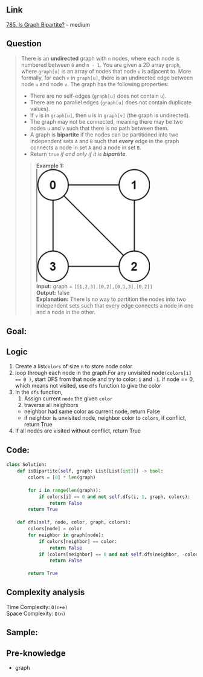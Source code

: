 ## Link
[785. Is Graph Bipartite?](https://leetcode.com/problems/is-graph-bipartite/description/) - medium
## Question

>There is an **undirected** graph with `n` nodes, where each node is numbered between `0` and `n - 1`. You are given a 2D array `graph`, where `graph[u]` is an array of nodes that node `u` is adjacent to. More formally, for each `v` in `graph[u]`, there is an undirected edge between node `u` and node `v`. The graph has the following properties:
> - There are no self-edges (`graph[u]` does not contain `u`).
> - There are no parallel edges (`graph[u]` does not contain duplicate values).
> - If `v` is in `graph[u]`, then `u` is in `graph[v]` (the graph is undirected).
> - The graph may not be connected, meaning there may be two nodes `u` and `v` such that there is no path between them.
> - A graph is **bipartite** if the nodes can be partitioned into two independent sets `A` and `B` such that **every** edge in the graph connects a node in set `A` and a node in set `B`.
> - Return `true` _if and only if it is **bipartite**_.
>
>>**Example 1:** <br>
><img src="pic/pic_785.Is_Graph_Bipartite.png" width="300"/><br>
>	**Input:** graph = `[[1,2,3],[0,2],[0,1,3],[0,2]]`<br>
>	**Output:** false<br>
>	**Explanation:** There is no way to partition the nodes into two independent sets such that every edge connects a node in one and a node in the other.
## Goal:

## Logic
1. Create a list`colors` of size `n` to store node color
2. loop through each node in the graph.For any unvisited node`(colors[i] == 0 )`, start DFS from that node and try to color: `1` and `-1`. if node == 0, which means not visited, use `dfs` function to give the color
3. In the `dfs` function, 
	1. Assign current `node` the given `color`
	2. traverse all neighbors
	- neighbor had same color as current node, return False
	- if neighbor is unvisited node, neighbor color to `colors`, if conflict, return True
4. If all nodes are visited without conflict, return True
## Code:
```python
class Solution:
    def isBipartite(self, graph: List[List[int]]) -> bool:
        colors = [0] * len(graph)

        for i in range(len(graph)):
            if colors[i] == 0 and not self.dfs(i, 1, graph, colors):
                return False
        return True
    
    def dfs(self, node, color, graph, colors):
        colors[node] = color
        for neighbor in graph[node]:
            if colors[neighbor] == color:
                return False
            if (colors[neighbor] == 0 and not self.dfs(neighbor, -color, graph, colors)):
                return False

        return True
```

## Complexity analysis
Time Complexity:  `O(n+e)`<br>
Space Complexity: `O(n)`

## Sample: 


## Pre-knowledge
- graph
